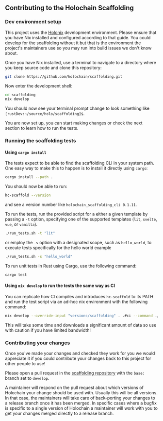 ## Contributing to the Holochain Scaffolding

### Dev environment setup

This project uses the [Holonix](https://developer.holochain.org/get-started/install-advanced/) development environment. Please ensure that you have Nix installed and configured according to that guide. You could develop for the scaffolding without it but that is the environment the project's maintainers use so you may run into build issues we don't know about.

Once you have Nix installed, use a terminal to navigate to a directory where you keep source code and clone this repository:

```bash
git clone https://github.com/holochain/scaffolding.git
```

Now enter the development shell:

```bash
cd scaffolding
nix develop
```

You should now see your terminal prompt change to look something like `[rustDev:~/source/holo/scaffolding]$`.

You are now set up, you can start making changes or check the next section to learn how to run the tests.

### Running the scaffolding tests

#### Using `cargo install`
The tests expect to be able to find the scaffolding CLI in your system path. One easy way to make this to happen is to install it directly using `cargo`:

```bash
cargo install --path .
```

You should now be able to run:

```bash
hc-scaffold --version
```

and see a version number like `holochain_scaffolding_cli 0.1.11`.

To run the tests, run the provided script for a either a given template by passing a `-t` option, specifying one of the supported templates (`lit`, `svelte`, `vue`, or `vanilla`).

```bash
./run_tests.sh -t "lit"
```

or employ the `-s` option with a designated scope, such as `hello_world`, to execute tests specifically for the hello world example

```bash
./run_tests.sh -s "hello_world"
```

To run unit tests in Rust using Cargo, use the following command:

```bash
cargo test
```

#### Using `nix develop` to run the tests the same way as CI

You can replicate how CI compiles and introduces `hc-scaffold` to its PATH and run the test script via an ad-hoc nix environment with the following command:

```bash
nix develop --override-input "versions/scaffolding" . .#ci --command ./run_test.sh -t "lit" # or "svelte", "vue", "vanilla"`
```
This will take some time and downloads a significant amount of data so use with caution if you have limited bandwidth!

### Contributing your changes

Once you've made your changes and checked they work for you we would appreciate it if you could contribute your changes back to this project for other people to use!

Please open a pull request in the [scaffolding repository](https://github.com/holochain/scaffolding/compare) with the `base:` branch set to `develop`.

A maintainer will respond on the pull request about which versions of Holochain your change should be used with. Usually this will be all versions. In that case, the maintainers will take care of back-porting your changes to a release branch once it has been merged. In specific cases where a bugfix is specific to a single version of Holochain a maintainer will work with you to get your changes merged directly to a release branch.
